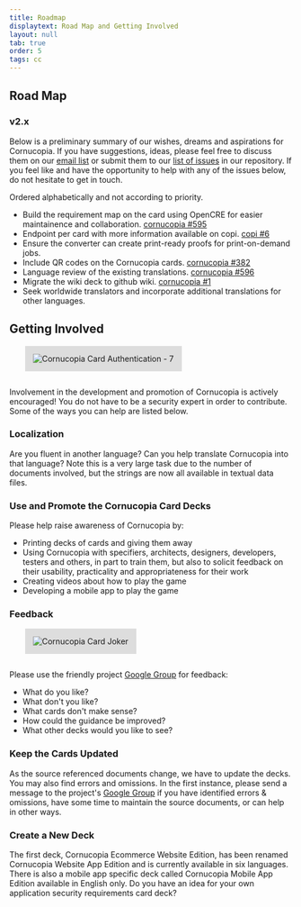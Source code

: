 ```yaml
---
title: Roadmap
displaytext: Road Map and Getting Involved
layout: null
tab: true
order: 5
tags: cc
---
```


## Road Map

### v2.x

Below is a preliminary summary of our wishes, dreams and aspirations for Cornucopia. If you have suggestions, ideas, please feel free to discuss them on our [email list](https://groups.google.com/a/owasp.org/g/cornucopia-project) or submit them to our [list of issues](https://github.com/OWASP/cornucopia/issues) in our repository. 
If you feel like and have the opportunity to help with any of the issues below, do not hesitate to get in touch.

Ordered alphabetically and not according to priority.

- Build the requirement map on the card using OpenCRE for easier maintainence and collaboration. [cornucopia #595](https://github.com/OWASP/cornucopia/issues/595)
- Endpoint per card with more information available on copi. [copi #6](https://github.com/secure-delivery/copi/issues/6)
- Ensure the converter can create print-ready proofs for print-on-demand jobs. [](https://github.com/OWASP/cornucopia/issues/583)
- Include QR codes on the Cornucopia cards. [cornucopia #382](https://github.com/OWASP/cornucopia/issues/382)
- Language review of the existing translations. [cornucopia #596](https://github.com/OWASP/cornucopia/issues/596)
- Migrate the wiki deck to github wiki. [cornucopia #1](https://github.com/OWASP/www-project-cornucopia/issues/1)
- Seek worldwide translators and incorporate additional translations for other languages.

## Getting Involved

<img src="assets/images/Cornucopia-card-authentication-7.png" alt="Cornucopia Card Authentication - 7" class="fa-pull-right" style="padding:1em;background-color:#dddddd;margin:0 0 1em 2em;">

Involvement in the development and promotion of Cornucopia is actively encouraged! You do not have to be a security expert in order to contribute. Some of the ways you can help are listed below.

### Localization

Are you fluent in another language? Can you help translate Cornucopia into that language? Note this is a very large task due to the number of documents involved, but the strings are now all available in textual data files.

### Use and Promote the Cornucopia Card Decks

Please help raise awareness of Cornucopia by:
* Printing decks of cards and giving them away
* Using Cornucopia with specifiers, architects, designers, developers, testers and others, in part to train them, but also to solicit feedback on their usability, practicality and appropriateness for their work
* Creating videos about how to play the game
* Developing a mobile app to play the game

### Feedback

<img src="assets/images/Cornucopia-card-joker-a.png" alt="Cornucopia Card Joker" class="fa-pull-right" style="padding:1em;background-color:#dddddd;margin:0 0 1em 2em;">

Please use the friendly project [Google Group](https://groups.google.com/a/owasp.org/forum/#!forum/cornucopia-project) for feedback:

* What do you like?
* What don't you like?
* What cards don't make sense?
* How could the guidance be improved?
* What other decks would you like to see?

### Keep the Cards Updated

As the source referenced documents change, we have to update the decks. You may also find errors and omissions. In the first instance, please send a message to the project's [Google Group](https://groups.google.com/a/owasp.org/forum/#!forum/cornucopia-project) if you have identified errors & omissions, have some time to maintain the source documents, or can help in other ways.

### Create a New Deck

The first deck, Cornucopia Ecommerce Website Edition, has been renamed Cornucopia Website App Edition and is currently available in six languages. There is also a mobile app specific deck called Cornucopia Mobile App Edition available in English only. Do you have an idea for your own application security requirements card deck? 
